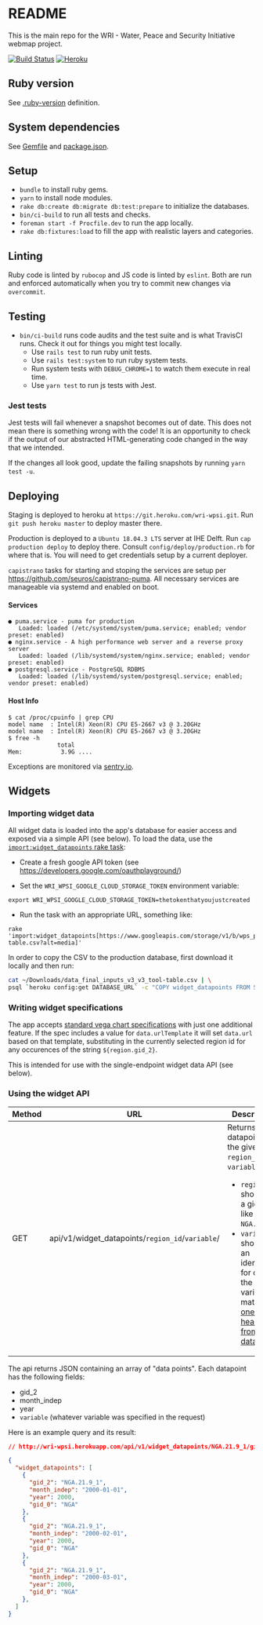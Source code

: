 # README

This is the main repo for the WRI - Water, Peace and Security Initiative webmap project.

[![Build Status](https://travis-ci.com/greenriver/wri-wpsi.svg?token=EQywZqAdUXLYyppSoTji&branch=master)](https://travis-ci.com/greenriver/wri-wpsi)
[![Heroku](http://heroku-badge.herokuapp.com/?app=wri-wpsi&style=flat&svg=1)](https://dashboard.heroku.com/apps/wri-wpsi)

## Ruby version

See [.ruby-version](/.ruby-version) definition.

## System dependencies

See [Gemfile](/Gemfile) and [package.json](/package.json).

## Setup

* `bundle` to install ruby gems.
* `yarn` to install node modules.
* `rake db:create db:migrate db:test:prepare` to initialize the databases.
* `bin/ci-build` to run all tests and checks.
* `foreman start -f Procfile.dev` to run the app locally.
* `rake db:fixtures:load` to fill the app with realistic layers and categories.

## Linting

Ruby code is linted by `rubocop` and JS code is linted by `eslint`. Both are run and enforced automatically when you try to commit new changes via `overcommit`.

## Testing

* `bin/ci-build` runs code audits and the test suite and is what TravisCI runs. Check it out for things you might test locally.
  * Use `rails test` to run ruby unit tests.
  * Use `rails test:system` to run ruby system tests.
  * Run system tests with `DEBUG_CHROME=1` to watch them execute in real time.
  * Use `yarn test` to run js tests with Jest.

### Jest tests

Jest tests will fail whenever a snapshot becomes out of date. This does not mean there is something wrong with the code! It is an opportunity to check if the output of our abstracted HTML-generating code changed in the way that we intended.

If the changes all look good, update the failing snapshots by running `yarn test -u`.

## Deploying

Staging is deployed to heroku at `https://git.heroku.com/wri-wpsi.git`. Run `git push heroku master` to deploy master there.

Production is deployed to a `Ubuntu 18.04.3 LTS` server at IHE Delft. Run `cap production deploy` to deploy there. Consult
`config/deploy/production.rb` for where that is. You will need to get credentials setup by a current deployer.

`capistrano` tasks for starting and stoping the services are setup per https://github.com/seuros/capistrano-puma.  All necessary services are manageable via systemd and enabled on boot.


#### Services
```
● puma.service - puma for production
   Loaded: loaded (/etc/systemd/system/puma.service; enabled; vendor preset: enabled)
● nginx.service - A high performance web server and a reverse proxy server
   Loaded: loaded (/lib/systemd/system/nginx.service; enabled; vendor preset: enabled)
● postgresql.service - PostgreSQL RDBMS
   Loaded: loaded (/lib/systemd/system/postgresql.service; enabled; vendor preset: enabled)
```
#### Host Info
```
$ cat /proc/cpuinfo | grep CPU
model name  : Intel(R) Xeon(R) CPU E5-2667 v3 @ 3.20GHz
model name  : Intel(R) Xeon(R) CPU E5-2667 v3 @ 3.20GHz
$ free -h
              total
Mem:           3.9G ....
```

Exceptions are monitored via [sentry.io](https://sentry.io/organizations/green-river/issues/?project=1484102).

## Widgets

### Importing widget data

All widget data is loaded into the app's database for easier access and exposed via a simple API (see below). To load the data, use the [`import:widget_datapoints` rake task](/lib/tasks/import.rake):

* Create a fresh google API token (see https://developers.google.com/oauthplayground/)

* Set the `WRI_WPSI_GOOGLE_CLOUD_STORAGE_TOKEN` environment variable:

```
export WRI_WPSI_GOOGLE_CLOUD_STORAGE_TOKEN=thetokenthatyoujustcreated
```

* Run the task with an appropriate URL, something like:

```
rake 'import:widget_datapoints[https://www.googleapis.com/storage/v1/b/wps_pillar1a/o/data_final%2finputs%2fv3%2fv3_tool-table.csv?alt=media]'
```

In order to copy the CSV to the production database, first download it locally and then run:

```bash
cat ~/Downloads/data_final_inputs_v3_v3_tool-table.csv | \
psql `heroku config:get DATABASE_URL` -c "COPY widget_datapoints FROM STDIN DELIMITERS ',' CSV HEADER;"
```

### Writing widget specifications

The app accepts [standard vega chart specifications](https://vega.github.io/vega/docs/specification/) with just one additional feature. If the spec includes a value for `data.urlTemplate` it will set `data.url` based on that template, substituting in the currently selected region id for any occurences of the string `${region.gid_2}`.

This is intended for use with the single-endpoint widget data API (see below).

### Using the widget API

| Method | URL                                                  | Description
|--------|------------------------------------------------------|------------
| GET    | api/v1/widget_datapoints/`region_id`/`variable`/     | Returns all datapoints for the given `region_id` and `variable`:<ul><li>`region_id` should be a gid_2 like `NGA.21.9_1`</li><li>`variable` should be an identifier for one of the model variables, matching [one of the headers from the data csv](/db/schema.rb#L64-L138).</li></ul>

The api returns JSON containing an array of "data points". Each datapoint has the following fields:

* gid_2
* month_indep
* year
* `variable` (whatever variable was specified in the request)

Here is an example query and its result:

```JSON
// http://wri-wpsi.herokuapp.com/api/v1/widget_datapoints/NGA.21.9_1/gid_0/

{
  "widget_datapoints": [
    {
      "gid_2": "NGA.21.9_1",
      "month_indep": "2000-01-01",
      "year": 2000,
      "gid_0": "NGA"
    },
    {
      "gid_2": "NGA.21.9_1",
      "month_indep": "2000-02-01",
      "year": 2000,
      "gid_0": "NGA"
    },
    {
      "gid_2": "NGA.21.9_1",
      "month_indep": "2000-03-01",
      "year": 2000,
      "gid_0": "NGA"
    },
  ]
}
```
